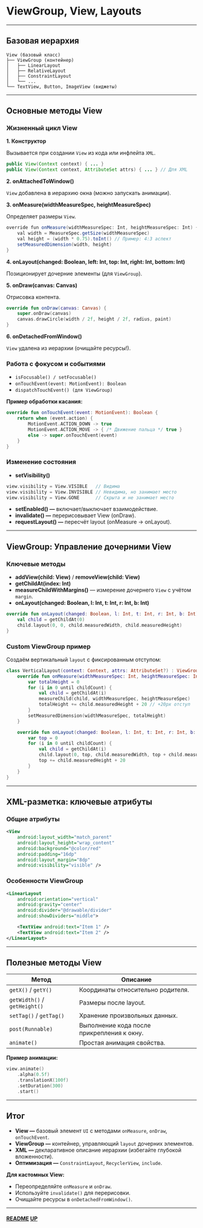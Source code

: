 # ViewGroup, View, Layouts
<a name="up"></a>

---

## Базовая иерархия

```plantuml
View (базовый класс)
├── ViewGroup (контейнер)
│   ├── LinearLayout
│   ├── RelativeLayout
│   ├── ConstraintLayout
│   └── ...
└── TextView, Button, ImageView (виджеты)
```

---

## Основные методы View

### Жизненный цикл View

**1. Конструктор**

Вызывается при создании `View` из кода или инфлейта `XML`.

```java
public View(Context context) { ... }
public View(Context context, AttributeSet attrs) { ... } // Для XML
```

**2. onAttachedToWindow()**

`View` добавлена в иерархию окна (можно запускать анимации).

**3. onMeasure(widthMeasureSpec, heightMeasureSpec)**

Определяет размеры `View`.

```java
override fun onMeasure(widthMeasureSpec: Int, heightMeasureSpec: Int) {
    val width = MeasureSpec.getSize(widthMeasureSpec)
    val height = (width * 0.75).toInt() // Пример: 4:3 аспект
    setMeasuredDimension(width, height)
}
```

**4. onLayout(changed: Boolean, left: Int, top: Int, right: Int, bottom: Int)**

Позиционирует дочерние элементы (для `ViewGroup`).

**5. onDraw(canvas: Canvas)**

Отрисовка контента.


```kotlin
override fun onDraw(canvas: Canvas) {
    super.onDraw(canvas)
    canvas.drawCircle(width / 2f, height / 2f, radius, paint)
}
```

**6. onDetachedFromWindow()**
        
`View` удалена из иерархии (очищайте ресурсы!).

### Работа с фокусом и событиями

 - `isFocusable() / setFocusable()`
 - `onTouchEvent(event: MotionEvent): Boolean`
 - `dispatchTouchEvent() (для ViewGroup)`

**Пример обработки касания:**

```kotlin
override fun onTouchEvent(event: MotionEvent): Boolean {
    return when (event.action) {
        MotionEvent.ACTION_DOWN -> true
        MotionEvent.ACTION_MOVE -> { /* Движение пальца */ true }
        else -> super.onTouchEvent(event)
    }
}
```

### Изменение состояния

 - **setVisibility()**

```kotlin
view.visibility = View.VISIBLE   // Видима
view.visibility = View.INVISIBLE // Невидима, но занимает место
view.visibility = View.GONE      // Скрыта и не занимает место
```

 - **setEnabled() —** включает/выключает взаимодействие.
 - **invalidate() —** перерисовывает View (onDraw).
 - **requestLayout() —** пересчёт layout (onMeasure → onLayout).

---

## ViewGroup: Управление дочерними View

### Ключевые методы

 - **addView(child: View)** / **removeView(child: View)**
 - **getChildAt(index: Int)**
 - **measureChildWithMargins()** — измерение дочернего `View` с учётом `margin`.
 - **onLayout(changed: Boolean, l: Int, t: Int, r: Int, b: Int)**

```kotlin
override fun onLayout(changed: Boolean, l: Int, t: Int, r: Int, b: Int) {
    val child = getChildAt(0)
    child.layout(0, 0, child.measuredWidth, child.measuredHeight)
}
```

### Custom ViewGroup пример

Создаём вертикальный `layout` с фиксированным отступом:

```kotlin
class VerticalLayout(context: Context, attrs: AttributeSet?) : ViewGroup(context, attrs) {
    override fun onMeasure(widthMeasureSpec: Int, heightMeasureSpec: Int) {
        var totalHeight = 0
        for (i in 0 until childCount) {
            val child = getChildAt(i)
            measureChild(child, widthMeasureSpec, heightMeasureSpec)
            totalHeight += child.measuredHeight + 20 // +20px отступ
        }
        setMeasuredDimension(widthMeasureSpec, totalHeight)
    }

    override fun onLayout(changed: Boolean, l: Int, t: Int, r: Int, b: Int) {
        var top = 0
        for (i in 0 until childCount) {
            val child = getChildAt(i)
            child.layout(0, top, child.measuredWidth, top + child.measuredHeight)
            top += child.measuredHeight + 20
        }
    }
}
```

---

## XML-разметка: ключевые атрибуты

### Общие атрибуты

```xml
<View
    android:layout_width="match_parent"
    android:layout_height="wrap_content"
    android:background="@color/red"
    android:padding="16dp"
    android:layout_margin="8dp"
    android:visibility="visible" />
```

### Особенности ViewGroup

```xml
<LinearLayout
    android:orientation="vertical"
    android:gravity="center"
    android:divider="@drawable/divider"
    android:showDividers="middle">

    <TextView android:text="Item 1" />
    <TextView android:text="Item 2" />
</LinearLayout>
```

---

## Полезные методы View

| Метод                        | Описание                                   |
|------------------------------|--------------------------------------------|
| `getX()` / `getY()`          | Координаты относительно родителя.          |
| `getWidth()` / `getHeight()` | Размеры после layout.                      |
| `setTag()` / `getTag()`      | Хранение произвольных данных.              |
| `post(Runnable)`             | Выполнение кода после прикрепления к окну. |
| `animate()`                  | Простая анимация свойства.                 |

**Пример анимации:**

```kotlin
view.animate()
    .alpha(0.5f)
    .translationX(100f)
    .setDuration(300)
    .start()
```

---

## Итог

 - **View —** базовый элемент `UI` с методами `onMeasure`, `onDraw`, `onTouchEvent`.
 - **ViewGroup —** контейнер, управляющий `layout` дочерних элементов.
 - **XML —** декларативное описание иерархии (избегайте глубокой вложенности).
 - **Оптимизация —** `ConstraintLayout`, `RecyclerView`, `include`.

**Для кастомных View:**

 - Переопределяйте `onMeasure` и `onDraw`.
 - Используйте `invalidate()` для перерисовки.
 - Очищайте ресурсы в `onDetachedFromWindow()`.

---

#### [README](README.md) [UP](#up)
